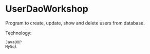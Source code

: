 # UserDaoWorkshop
Program to create, update, show and delete users from database.

Technology:

    JavaOOP
    MySql
